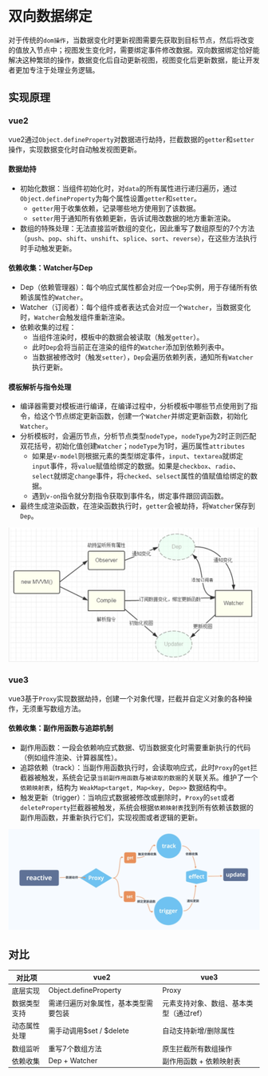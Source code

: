 # 双向数据绑定

对于传统的`dom操作`，当数据变化时更新视图需要先获取到目标节点，然后将改变的值放入节点中；视图发生变化时，需要绑定事件修改数据。双向数据绑定恰好能解决这种繁琐的操作，数据变化后自动更新视图，视图变化后更新数据，能让开发者更加专注于处理业务逻辑。

## 实现原理

### vue2

vue2通过`Object.defineProperty`对数据进行劫持，拦截数据的`getter`和`setter`操作，实现数据变化时自动触发视图更新。

#### 数据劫持

- 初始化数据：当组件初始化时，对`data`的所有属性进行递归遍历，通过`Object.defineProperty`为每个属性设置`getter`和`setter`。
  - `getter`用于收集依赖，记录哪些地方使用到了该数据。
  - `setter`用于通知所有依赖更新，告诉试用改数据的地方重新渲染。
- 数组的特殊处理：无法直接监听数组的变化，因此重写了数组原型的7个方法（`push`、`pop`、`shift`、`unshift`、`splice`、`sort`、`reverse`），在这些方法执行时手动触发更新。

#### 依赖收集：Watcher与Dep

- Dep（依赖管理器）：每个响应式属性都会对应一个`Dep`实例，用于存储所有依赖该属性的`Watcher`。
- Watcher（订阅者）：每个组件或者表达式会对应一个`Watcher`，当数据变化时，`Watcher`会触发组件重新渲染。
- 依赖收集的过程：
  - 当组件渲染时，模板中的数据会被读取（触发`getter`）。
  - 此时`Dep`会将当前正在渲染的组件的`Watcher`添加到依赖列表中。
  - 当数据被修改时（触发`setter`），`Dep`会遍历依赖列表，通知所有`Watcher`执行更新。

#### 模板解析与指令处理

- 编译器需要对模板进行编译，在编译过程中，分析模板中哪些节点使用到了指令，给这个节点绑定更新函数，创建一个`Watcher`并绑定更新函数，初始化`Watcher`。
- 分析模板时，会遍历节点，分析节点类型`nodeType`，`nodeType`为2时正则匹配双花括号，初始化值创建`Watcher`；`nodeType`为1时，遍历属性`attributes`
  -  如果是`v-model`则根据元素的类型绑定事件，`input`、`textarea`就绑定`input`事件，将`value`赋值给绑定的数据。如果是`checkbox`、`radio`、`select`就绑定`change`事件，将`checked`、`selsect`属性的值赋值给绑定的数据。
  - 遇到`v-on`指令就分割指令获取到事件名，绑定事件跟回调函数。
- 最终生成渲染函数，在渲染函数执行时，`getter`会被劫持，将`Watcher`保存到`Dep`。

![data_binding](./images/data_binding.png)

### vue3

vue3基于`Proxy`实现数据劫持，创建一个对象代理，拦截并自定义对象的各种操作，无须重写数组方法。

#### 依赖收集：副作用函数与追踪机制

- 副作用函数：一段会依赖响应式数据、切当数据变化时需要重新执行的代码（例如组件渲染、计算器属性）。
- 追踪依赖（track）：当副作用函数执行时，会读取响应式，此时`Proxy`的`get`拦截器被触发，系统会记录`当前副作用函数`与`被读取的数据`的关联关系。维护了一个`依赖映射表`，结构为 `WeakMap<target, Map<key, Dep>>` 数据结构中。
- 触发更新（trigger）：当响应式数据被修改或删除时，`Proxy`的`set`或者`deleteProperty`拦截器被触发，系统会根据`依赖映射表`找到所有依赖该数据的副作用函数，并重新执行它们，实现视图或者逻辑的更新。

![data_binding](./images/data_binding1.png)

## 对比

| 对比项       | vue2                                 | vue3                                    |
| ------------ | ------------------------------------ | --------------------------------------- |
| 底层实现     | Object.defineProperty                | Proxy                                   |
| 数据类型支持 | 需递归遍历对象属性，基本类型需要包装 | 元素支持对象、数组、基本类型（通过ref） |
| 动态属性处理 | 需手动调用$set / $delete             | 自动支持新增/删除属性                   |
| 数组监听     | 重写7个数组方法                      | 原生拦截所有数组操作                    |
| 依赖收集     | Dep + Watcher                        | 副作用函数 + 依赖映射表                 |

